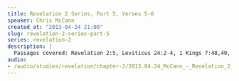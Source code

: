 ```yaml
--- 
title: Revelation 2 Series, Part 5, Verses 5-6
speaker: Chris McCann
created_at: "2013-04-24 21:00"
slug: revelation-2-series-part-5
series: revelation-2
description: |
  Passages covered: Revelation 2:5, Leviticus 24:2-4, 1 Kings 7:48,49, Hebrews 9:1-2 Revelation 2:6, Acts 6:2-6.
audio: 
- /audio/studies/revelation/chapter-2/2013.04.24_McCann_-_Revelation_2_Series_Part_5.yaml
---
```

